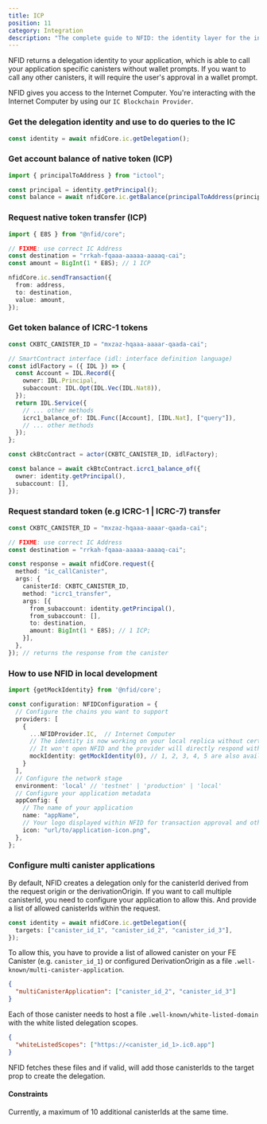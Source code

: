 ```yaml
---
title: ICP
position: 11
category: Integration
description: "The complete guide to NFID: the identity layer for the internet."
---
```


NFID returns a delegation identity to your application, which is able to call your application specific canisters without wallet prompts. If you want to call any other canisters, it will require the user's approval in a wallet prompt.

NFID gives you access to the Internet Computer. You're interacting with the Internet Computer by using our `IC Blockchain Provider`.

### Get the delegation identity and use to do queries to the IC

```typescript
const identity = await nfidCore.ic.getDelegation();
```

### Get account balance of native token (ICP)

```typescript
import { principalToAddress } from "ictool";

const principal = identity.getPrincipal();
const balance = await nfidCore.ic.getBalance(principalToAddress(principal));
```

### Request native token transfer (ICP)

```typescript
import { E8S } from "@nfid/core";

// FIXME: use correct IC Address
const destination = "rrkah-fqaaa-aaaaa-aaaaq-cai";
const amount = BigInt(1 * E8S); // 1 ICP

nfidCore.ic.sendTransaction({
  from: address,
  to: destination,
  value: amount,
});
```

### Get token balance of ICRC-1 tokens

```typescript
const CKBTC_CANISTER_ID = "mxzaz-hqaaa-aaaar-qaada-cai";

// SmartContract interface (idl: interface definition language)
const idlFactory = ({ IDL }) => {
  const Account = IDL.Record({
    owner: IDL.Principal,
    subaccount: IDL.Opt(IDL.Vec(IDL.Nat8)),
  });
  return IDL.Service({
    // ... other methods
    icrc1_balance_of: IDL.Func([Account], [IDL.Nat], ["query"]),
    // ... other methods
  });
};

const ckBtcContract = actor(CKBTC_CANISTER_ID, idlFactory);

const balance = await ckBtcContract.icrc1_balance_of({
  owner: identity.getPrincipal(),
  subaccount: [],
});
```

### Request standard token (e.g ICRC-1 | ICRC-7) transfer

```typescript
const CKBTC_CANISTER_ID = "mxzaz-hqaaa-aaaar-qaada-cai";

// FIXME: use correct IC Address
const destination = "rrkah-fqaaa-aaaaa-aaaaq-cai";

const response = await nfidCore.request({
  method: "ic_callCanister",
  args: {
    canisterId: CKBTC_CANISTER_ID,
    method: "icrc1_transfer",
    args: [{
      from_subaccount: identity.getPrincipal(),
      from_subaccount: [],
      to: destination,
      amount: BigInt(1 * E8S); // 1 ICP;
    }],
  },
}); // returns the response from the canister
```

### How to use NFID in local development

```typescript
import {getMockIdentity} from '@nfid/core';

const configuration: NFIDConfiguration = {
  // Configure the chains you want to support
  providers: [
    {
      ...NFIDProvider.IC,  // Internet Computer
      // The identity is now working on your local replica without certificate issues
      // It won't open NFID and the provider will directly respond with that mocked identity
      mockIdentity: getMockIdentity(0), // 1, 2, 3, 4, 5 are also available
    }
  ],
  // Configure the network stage
  environment: 'local' // 'testnet' | 'production' | 'local'
  // Configure your application metadata
  appConfig: {
    // The name of your application
    name: "appName",
    // Your logo displayed within NFID for transaction approval and other interactions
    icon: "url/to/application-icon.png",
  },
};
```

### Configure multi canister applications

By default, NFID creates a delegation only for the canisterId derived from the request origin or the derivationOrigin.
If you want to call multiple canisterId, you need to configure your application to allow this. And provide a list of allowed canisterIds within the request.

```typescript
const identity = await nfidCore.ic.getDelegation({
  targets: ["canister_id_1", "canister_id_2", "canister_id_3"],
});
```

To allow this, you have to provide a list of allowed canister on your FE Canister (e.g. `canister_id_1`) or configured DerivationOrigin as a file `.well-known/multi-canister-application`.

```json
{
  "multiCanisterApplication": ["canister_id_2", "canister_id_3"]
}
```

Each of those canister needs to host a file `.well-known/white-listed-domain` with the white listed delegation scopes.

```json
{
  "whiteListedScopes": ["https://<canister_id_1>.ic0.app"]
}
```

NFID fetches these files and if valid, will add those canisterIds to the target prop to create the delegation.

#### Constraints

Currently, a maximum of 10 additional canisterIds at the same time.
